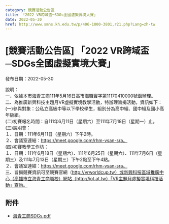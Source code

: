 ```yaml
---
category: 競賽活動公告區
title: 「2022 VR跨域盃─SDGs全國虛擬實境大賽」
date: 2022-05-30
href: http://www.smhs.kh.edu.tw/p/406-1000-3801,r21.php?Lang=zh-tw
---
```


# [競賽活動公告區] 「2022 VR跨域盃─SDGs全國虛擬實境大賽」

發布日期：2022-05-30

說明：  
一、依據本市海青工商111年5月16日高市海職實字第11170410000號函辦理。  
二、為推廣新興科技主題月VR虛擬實境教學活動，特辦理旨揭活動，資訊如下：  
(一)參與對象：公私立高級中等以下學校學生，組別分為高中組、國中組及國小高年級組。  
(二)初賽報名時間：自111年6月11日（星期六）至111年7月18日（星期一）止。  
(三)說明會：  
１、日期：111年6月11日（星期六）下午2時。  
２、會議室連結：https://meet.google.com/rhm-vsan-sra。  
(四)初賽教學工作坊：  
１、日期：111年6月18日（星期六）、111年6月25日（星期六）、111年7月6日（星期三）及111年7月13日（星期三）下午2點至下午4點。  
２、會議室連結：https://meet.google.com/rhm-vsan-sra。  
三、旨揭競賽資訊可至競賽官網（http://vrworldcup.tw）或新興科技區域推廣中心（高雄市立海青工商職校）網站（http://iot.at.tw）「VR主題月虛擬實境科技活動」查詢。

## 附件

- [海青工商SDGs.pdf](https://www.smhs.kh.edu.tw/var/file/0/1000/attach/18/pta_3569_488913_02589.pdf)
